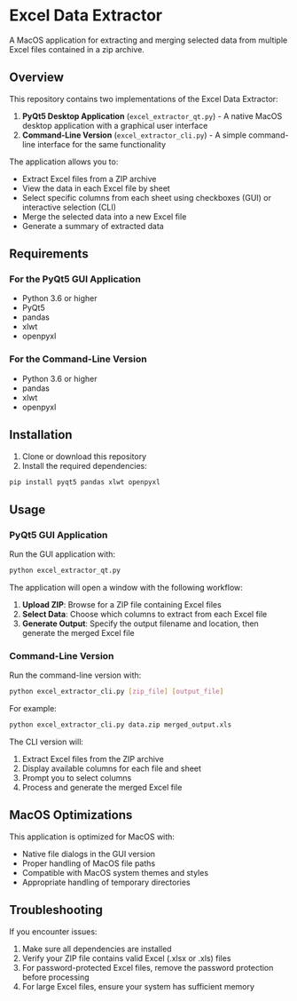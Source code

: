 # Excel Data Extractor

A MacOS application for extracting and merging selected data from multiple Excel files contained in a zip archive.

## Overview

This repository contains two implementations of the Excel Data Extractor:

1. **PyQt5 Desktop Application** (`excel_extractor_qt.py`) - A native MacOS desktop application with a graphical user interface
2. **Command-Line Version** (`excel_extractor_cli.py`) - A simple command-line interface for the same functionality

The application allows you to:
- Extract Excel files from a ZIP archive
- View the data in each Excel file by sheet
- Select specific columns from each sheet using checkboxes (GUI) or interactive selection (CLI)
- Merge the selected data into a new Excel file
- Generate a summary of extracted data

## Requirements

### For the PyQt5 GUI Application

- Python 3.6 or higher
- PyQt5
- pandas
- xlwt
- openpyxl

### For the Command-Line Version

- Python 3.6 or higher
- pandas
- xlwt
- openpyxl

## Installation

1. Clone or download this repository
2. Install the required dependencies:

```bash
pip install pyqt5 pandas xlwt openpyxl
```

## Usage

### PyQt5 GUI Application

Run the GUI application with:

```bash
python excel_extractor_qt.py
```

The application will open a window with the following workflow:

1. **Upload ZIP**: Browse for a ZIP file containing Excel files
2. **Select Data**: Choose which columns to extract from each Excel file
3. **Generate Output**: Specify the output filename and location, then generate the merged Excel file

### Command-Line Version

Run the command-line version with:

```bash
python excel_extractor_cli.py [zip_file] [output_file]
```

For example:

```bash
python excel_extractor_cli.py data.zip merged_output.xls
```

The CLI version will:

1. Extract Excel files from the ZIP archive
2. Display available columns for each file and sheet
3. Prompt you to select columns
4. Process and generate the merged Excel file

## MacOS Optimizations

This application is optimized for MacOS with:

- Native file dialogs in the GUI version
- Proper handling of MacOS file paths
- Compatible with MacOS system themes and styles
- Appropriate handling of temporary directories

## Troubleshooting

If you encounter issues:

1. Make sure all dependencies are installed
2. Verify your ZIP file contains valid Excel (.xlsx or .xls) files
3. For password-protected Excel files, remove the password protection before processing
4. For large Excel files, ensure your system has sufficient memory